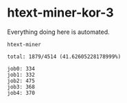# htext-miner-kor-3

Everything doing here is automated.

```
htext-miner

total: 1879/4514 (41.62605228178999%)

job0: 334
job1: 332
job2: 475
job3: 368
job4: 370
```